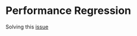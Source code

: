 # Performance Regression
Solving this [issue](https://github.com/SciML/OrdinaryDiffEq.jl/issues/2121)
